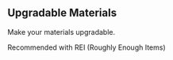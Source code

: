 ## Upgradable Materials

Make your materials upgradable.

Recommended with REI (Roughly Enough Items)
